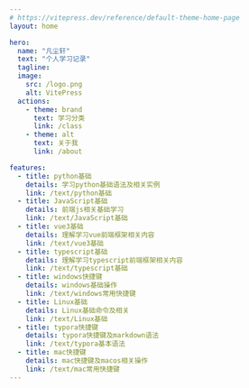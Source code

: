 ```yaml
---
# https://vitepress.dev/reference/default-theme-home-page
layout: home

hero:
  name: "凡尘轩"
  text: "个人学习记录"
  tagline: 
  image:
    src: /logo.png
    alt: VitePress
  actions:
    - theme: brand
      text: 学习分类
      link: /class
    - theme: alt
      text: 关于我
      link: /about

features:
  - title: python基础
    details: 学习python基础语法及相关实例
    link: /text/python基础
  - title: JavaScript基础
    details: 前端js相关基础学习
    link: /text/JavaScript基础
  - title: vue3基础
    details: 理解学习vue前端框架相关内容
    link: /text/vue3基础
  - title: typescript基础
    details: 理解学习typescript前端框架相关内容
    link: /text/typescript基础
  - title: windows快捷键
    details: windows基础操作
    link: /text/windows常用快捷键
  - title: Linux基础
    details: Linux基础命令及相关
    link: /text/Linux基础
  - title: typora快捷键
    details: typora快捷键及markdown语法
    link: /text/typora基本语法
  - title: mac快捷键
    details: mac快捷键及macos相关操作
    link: /text/mac常用快捷键
---
```


